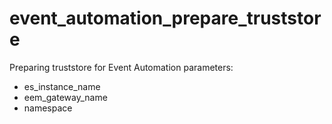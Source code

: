 # event_automation_prepare_truststore

Preparing truststore for Event Automation
parameters:
- es_instance_name
- eem_gateway_name
- namespace
